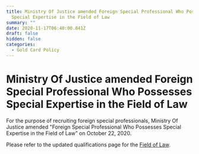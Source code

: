 ```yaml
---
title: Ministry Of Justice amended Foreign Special Professional Who Possesses
  Special Expertise in the Field of Law
summary: ""
date: 2020-11-17T06:40:00.841Z
draft: false
hidden: false
categories:
  - Gold Card Policy
---
```


# Ministry Of Justice amended Foreign Special Professional Who Possesses Special Expertise in the Field of Law

For the purpose of recruiting foreign special professionals, Ministry Of Justice amended "Foreign Special Professional Who Possesses Special Expertise in the Field of Law” on October 22, 2020.

Please refer to the updated qualifications page for the [Field of Law](en/qualification/field-of-law/).
